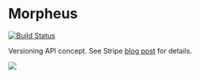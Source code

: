 # Morpheus

[![Build Status](https://travis-ci.org/v-kolesnikov/morpheus.svg?branch=master)](https://travis-ci.org/v-kolesnikov/morpheus)

Versioning API concept. See Stripe [blog post](https://stripe.com/blog/api-versioning) for details.

![](https://stripe.com/img/blog/posts/api-versioning/api-versioning@2x.png)
